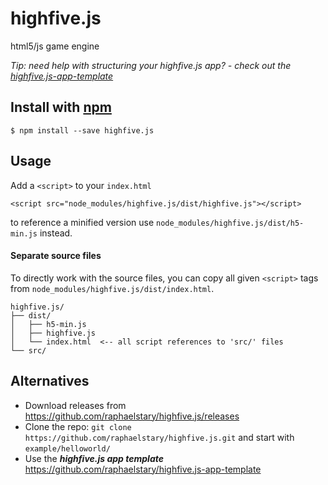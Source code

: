 highfive.js
===========

html5/js game engine

*Tip: need help with structuring your highfive.js app? - check out the [highfive.js-app-template](https://github.com/raphaelstary/highfive.js-app-template)*

Install with [npm](https://www.npmjs.com)
-----------
    $ npm install --save highfive.js

Usage
-----
Add a `<script>` to your `index.html`

    <script src="node_modules/highfive.js/dist/highfive.js"></script>

to reference a minified version use `node_modules/highfive.js/dist/h5-min.js` instead.


#### Separate source files

To directly work with the source files, you can copy all given `<script>` tags from `node_modules/highfive.js/dist/index.html`.
```
highfive.js/
├── dist/
│   ├── h5-min.js
│   ├── highfive.js
│   └── index.html  <-- all script references to 'src/' files
└── src/
```


Alternatives
-------------------------
- Download releases from https://github.com/raphaelstary/highfive.js/releases
- Clone the repo: `git clone https://github.com/raphaelstary/highfive.js.git` and start with `example/helloworld/`
- Use the ***highfive.js app template*** https://github.com/raphaelstary/highfive.js-app-template